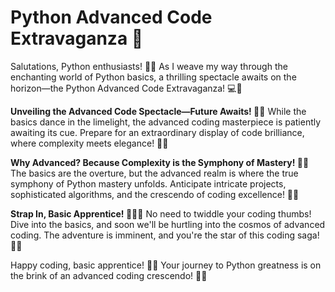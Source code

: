 # Python Advanced Code Extravaganza 🚀

Salutations, Python enthusiasts! 🐍✨ As I weave my way through the enchanting world of Python basics, a thrilling spectacle awaits on the horizon—the Python Advanced Code Extravaganza! 💻🌟

**Unveiling the Advanced Code Spectacle—Future Awaits! 🌌🎇**
While the basics dance in the limelight, the advanced coding masterpiece is patiently awaiting its cue. Prepare for an extraordinary display of code brilliance, where complexity meets elegance! 🚁💡

**Why Advanced? Because Complexity is the Symphony of Mastery! 🎻🚀**
The basics are the overture, but the advanced realm is where the true symphony of Python mastery unfolds. Anticipate intricate projects, sophisticated algorithms, and the crescendo of coding excellence! 🌈🌠

**Strap In, Basic Apprentice! 🚀👩‍💻**
No need to twiddle your coding thumbs! Dive into the basics, and soon we'll be hurtling into the cosmos of advanced coding. The adventure is imminent, and you're the star of this coding saga! 🌟🌌

Happy coding, basic apprentice! 🌈🚀 Your journey to Python greatness is on the brink of an advanced coding crescendo! 🐍💫